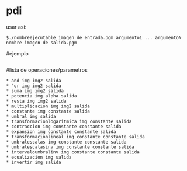 # pdi
usar asi:
```
$./nombreejecutable imagen de entrada.pgm argumento1 ... argumentoN nombre imagen de salida.pgm
```

#ejemplo
```./a.out ecualizacion imagen.pgm ecual.pgm
```

#lista de operaciones/parametros
```
* and img img2 salida
* "or img img2 salida
* suma img img2 salida
* potencia img alpha salida
* resta img img2 salida
* multiplicacion img img2 salida
* constante img constante salida
* umbral img salida
* transformacionlogaritmica img constante salida
* contraccion img constante constante salida
* expansion img constante constante salida
* transformacionlineal img constante constante salida
* umbralescalas img constante constante salida
* umbralescalasinv img constante constante salida
* intervaloumbralinv img constante constante salida
* ecualizacion img salida
* invertir img salida
```
